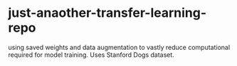 # just-anaother-transfer-learning-repo
using saved weights and data augmentation to vastly reduce computational required for model training. Uses Stanford Dogs dataset. 
